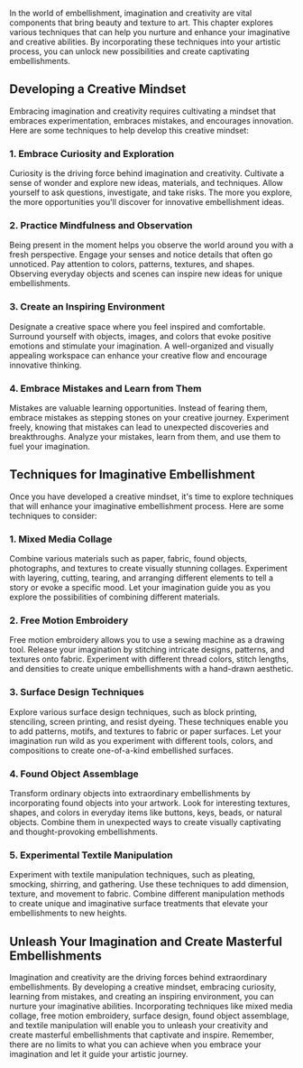 
In the world of embellishment, imagination and creativity are vital components that bring beauty and texture to art. This chapter explores various techniques that can help you nurture and enhance your imaginative and creative abilities. By incorporating these techniques into your artistic process, you can unlock new possibilities and create captivating embellishments.

Developing a Creative Mindset
-----------------------------

Embracing imagination and creativity requires cultivating a mindset that embraces experimentation, embraces mistakes, and encourages innovation. Here are some techniques to help develop this creative mindset:

### 1. Embrace Curiosity and Exploration

Curiosity is the driving force behind imagination and creativity. Cultivate a sense of wonder and explore new ideas, materials, and techniques. Allow yourself to ask questions, investigate, and take risks. The more you explore, the more opportunities you'll discover for innovative embellishment ideas.

### 2. Practice Mindfulness and Observation

Being present in the moment helps you observe the world around you with a fresh perspective. Engage your senses and notice details that often go unnoticed. Pay attention to colors, patterns, textures, and shapes. Observing everyday objects and scenes can inspire new ideas for unique embellishments.

### 3. Create an Inspiring Environment

Designate a creative space where you feel inspired and comfortable. Surround yourself with objects, images, and colors that evoke positive emotions and stimulate your imagination. A well-organized and visually appealing workspace can enhance your creative flow and encourage innovative thinking.

### 4. Embrace Mistakes and Learn from Them

Mistakes are valuable learning opportunities. Instead of fearing them, embrace mistakes as stepping stones on your creative journey. Experiment freely, knowing that mistakes can lead to unexpected discoveries and breakthroughs. Analyze your mistakes, learn from them, and use them to fuel your imagination.

Techniques for Imaginative Embellishment
----------------------------------------

Once you have developed a creative mindset, it's time to explore techniques that will enhance your imaginative embellishment process. Here are some techniques to consider:

### 1. Mixed Media Collage

Combine various materials such as paper, fabric, found objects, photographs, and textures to create visually stunning collages. Experiment with layering, cutting, tearing, and arranging different elements to tell a story or evoke a specific mood. Let your imagination guide you as you explore the possibilities of combining different materials.

### 2. Free Motion Embroidery

Free motion embroidery allows you to use a sewing machine as a drawing tool. Release your imagination by stitching intricate designs, patterns, and textures onto fabric. Experiment with different thread colors, stitch lengths, and densities to create unique embellishments with a hand-drawn aesthetic.

### 3. Surface Design Techniques

Explore various surface design techniques, such as block printing, stenciling, screen printing, and resist dyeing. These techniques enable you to add patterns, motifs, and textures to fabric or paper surfaces. Let your imagination run wild as you experiment with different tools, colors, and compositions to create one-of-a-kind embellished surfaces.

### 4. Found Object Assemblage

Transform ordinary objects into extraordinary embellishments by incorporating found objects into your artwork. Look for interesting textures, shapes, and colors in everyday items like buttons, keys, beads, or natural objects. Combine them in unexpected ways to create visually captivating and thought-provoking embellishments.

### 5. Experimental Textile Manipulation

Experiment with textile manipulation techniques, such as pleating, smocking, shirring, and gathering. Use these techniques to add dimension, texture, and movement to fabric. Combine different manipulation methods to create unique and imaginative surface treatments that elevate your embellishments to new heights.

Unleash Your Imagination and Create Masterful Embellishments
------------------------------------------------------------

Imagination and creativity are the driving forces behind extraordinary embellishments. By developing a creative mindset, embracing curiosity, learning from mistakes, and creating an inspiring environment, you can nurture your imaginative abilities. Incorporating techniques like mixed media collage, free motion embroidery, surface design, found object assemblage, and textile manipulation will enable you to unleash your creativity and create masterful embellishments that captivate and inspire. Remember, there are no limits to what you can achieve when you embrace your imagination and let it guide your artistic journey.
